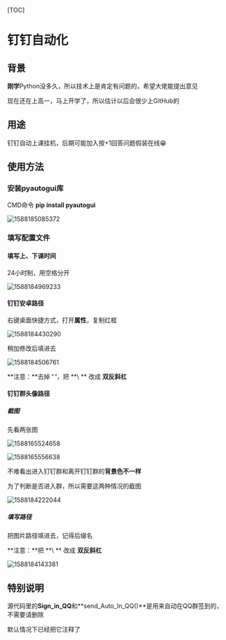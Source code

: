 [TOC]

# 钉钉自动化

## 背景

**刚学**Python没多久，所以技术上是肯定有问题的，希望大佬能提出意见

现在还在上高一，马上开学了，所以估计以后会很少上GitHub的

## 用途

钉钉自动上课挂机，后期可能加入按+1回答问题假装在线😁

## 使用方法

### 安装pyautogui库

CMD命令 **pip install pyautogui**

![1588185085372](C:\Users\ZQJ\AppData\Roaming\Typora\typora-user-images\1588185085372.png)

### 填写配置文件

#### 填写上、下课时间

24小时制，用空格分开

![1588184969233](C:\Users\ZQJ\AppData\Roaming\Typora\typora-user-images\1588184969233.png)

#### 钉钉安卓路径

右键桌面快捷方式，打开**属性**，复制红框

![1588184430290](C:\Users\ZQJ\AppData\Roaming\Typora\typora-user-images\1588184430290.png)

稍加修改后填进去

![1588184506761](C:\Users\ZQJ\AppData\Roaming\Typora\typora-user-images\1588184506761.png)

**注意：**去掉  **‘ ’**，把  **\ ** 改成  **双反斜杠**

#### 钉钉群头像路径

##### 截图

先看两张图

![1588165524658](C:\Users\ZQJ\AppData\Roaming\Typora\typora-user-images\1588165524658.png)

![1588165556638](C:\Users\ZQJ\AppData\Roaming\Typora\typora-user-images\1588165556638.png)

不难看出进入钉钉群和离开钉钉群的**背景色不一样**

为了判断是否进入群，所以需要这两种情况的截图

![1588184222044](C:\Users\ZQJ\AppData\Roaming\Typora\typora-user-images\1588184222044.png)

##### 填写路径

把图片路径填进去，记得后缀名 

**注意：**把  **\ ** 改成  **双反斜杠**

![1588184143381](C:\Users\ZQJ\AppData\Roaming\Typora\typora-user-images\1588184143381.png)

## 特别说明

源代码里的**Sign_in_QQ**和**send_Auto_In_QQ()**是用来自动在QQ群签到的，不需要请删除

默认情况下已经把它注释了
